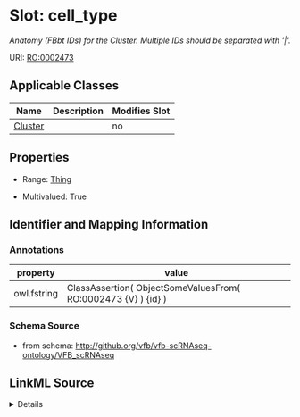 

# Slot: cell_type


_Anatomy (FBbt IDs) for the Cluster. Multiple IDs should be separated with '|'._



URI: [RO:0002473](http://purl.obolibrary.org/obo/RO_0002473)



<!-- no inheritance hierarchy -->





## Applicable Classes

| Name | Description | Modifies Slot |
| --- | --- | --- |
| [Cluster](Cluster.md) |  |  no  |







## Properties

* Range: [Thing](Thing.md)

* Multivalued: True





## Identifier and Mapping Information





### Annotations

| property | value |
| --- | --- |
| owl.fstring | ClassAssertion( ObjectSomeValuesFrom( RO:0002473 {V} ) {id} ) |



### Schema Source


* from schema: http://github.org/vfb/vfb-scRNAseq-ontology/VFB_scRNAseq




## LinkML Source

<details>
```yaml
name: cell_type
annotations:
  owl.fstring:
    tag: owl.fstring
    value: ClassAssertion( ObjectSomeValuesFrom( RO:0002473 {V} ) {id} )
description: Anatomy (FBbt IDs) for the Cluster. Multiple IDs should be separated
  with '|'.
from_schema: http://github.org/vfb/vfb-scRNAseq-ontology/VFB_scRNAseq
rank: 1000
slot_uri: RO:0002473
multivalued: true
alias: cell_type
owner: Cluster
domain_of:
- Cluster
range: Thing

```
</details>